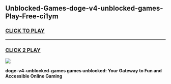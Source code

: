
## Unblocked-Games-doge-v4-unblocked-games-Play-Free-ci1ym
<h3>
<a href="https://premium76.site?title=doge-v4-unblocked-games&ref=23A">CLICK TO PLAY</a></h3>
<hr>

<h3>
<a href="https://premium76.site?title=doge-v4-unblocked-games&ref=23A">CLICK 2 PLAY</a>
  
</h3>

<a href="https://premium76.site?title=doge-v4-unblocked-games&ref=23A"><img src="https://clearcache.store/games.png"></a>


**doge-v4-unblocked-games games unblocked: Your Gateway to Fun and Accessible Online Gaming**
